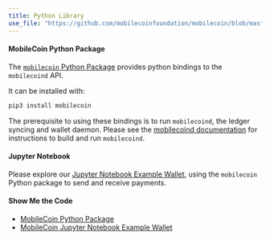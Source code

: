 ```yaml
---
title: Python Library
use_file: "https://github.com/mobilecoinfoundation/mobilecoin/blob/master/mobilecoind/clients/python/README.md"
---
```


#### MobileCoin Python Package

The [`mobilecoin` Python Package](https://pypi.org/project/mobilecoin/) provides python bindings to the `mobilecoind` API.

It can be installed with:

```sh
pip3 install mobilecoin
```

The prerequisite to using these bindings is to run `mobilecoind`, the ledger syncing and wallet daemon. Please see the
[mobilecoind documentation](https://github.com/mobilecoinfoundation/mobilecoin/tree/master/mobilecoind) for instructions
to build and run `mobilecoind`.

#### Jupyter Notebook

Please explore our [Jupyter Notebook Example Wallet](https://github.com/mobilecoinfoundation/mobilecoin/blob/master/mobilecoind/clients/python/jupyter/wallet.ipynb), 
using the `mobilecoin` Python package to send and receive payments.

#### Show Me the Code
* [MobileCoin Python Package](https://github.com/mobilecoinfoundation/mobilecoin/tree/master/mobilecoind/clients/python/lib)
* [MobileCoin Jupyter Notebook Example Wallet](https://github.com/mobilecoinfoundation/mobilecoin/tree/master/mobilecoind/clients/python/jupyter)

